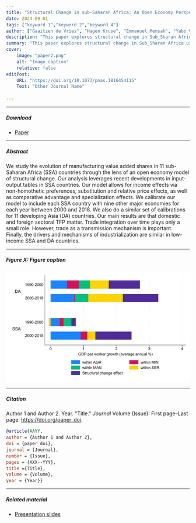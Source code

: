 ```yaml
---
title: "Structural Change in sub-Saharan Africa: An Open Economy Perspective" 
date: 2024-09-01
tags: ["keyword 1","keyword 2","keyword 4"]
author: ["Gaaitzen de Vries", "Hagen Kruse", "Emmanuel Mensah", "Yabo Vidogbena", "Kei-Mu Yi"]
description: "This paper explores structural change in Sub_Sharan Africa using an open economy model of trade." 
summary: "This paper explores structural change in Sub_Sharan Africa using an open economy model of trade using a novel input-output dataset." 
cover:
    image: "paper2.png"
    alt: "Image caption"
    relative: false
editPost:
    URL: "https://doi.org/10.1073/pnas.1816454115"
    Text: "Other Journal Name"

---
```


---

##### Download

+ [Paper](paper2.pdf)
<!-- + [Online appendix](appendix2.pdf)
+ [Code and data](https://github.com/pmichaillat/unemployment-gap) -->

---

##### Abstract

We study the evolution of manufacturing value added shares in 11 sub-Saharan Africa (SSA) countries through the lens of an open economy model of structural change. Our analysis leverages recent developments in input-output tables in SSA countries. Our model allows for income effects via non-homothetic preferences, substitution and relative price effects, as well as comparative advantage and specialization effects. We calibrate our model to include each SSA country with nine other major economies for each year between 2000 and 2018. We also do a similar set of calibrations for 11 developing Asia (DA) countries. Our main results are that domestic and foreign sectoral TFP matter. Trade integration over time plays only a small role. However, trade as a transmission mechanism is important. Finally, the drivers and mechanisms of industrialization are similar in low-income SSA and DA countries.

---

##### Figure X: Figure caption

![](paper2.png)

---

##### Citation

Author 1 and Author 2. Year. "Title." *Journal* Volume (Issue): First page–Last page. https://doi.org/paper_doi.

```BibTeX
@article{AAYY,
author = {Author 1 and Author 2},
doi = {paper_doi},
journal = {Journal},
number = {Issue},
pages = {XXX--YYY},
title ={Title},
volume = {Volume},
year = {Year}}
```

---

##### Related material

+ [Presentation slides](presentation2.pdf)


